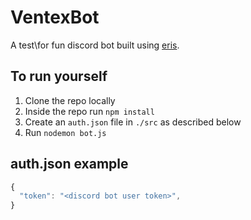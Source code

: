 # VentexBot
A test\for fun discord bot built using [eris](https://abal.moe/Eris/).

## To run yourself
1. Clone the repo locally
2. Inside the repo run `npm install`
3. Create an `auth.json` file in `./src` as described below
4. Run `nodemon bot.js`

## auth.json example
```js
{
  "token": "<discord bot user token>",
}
```

